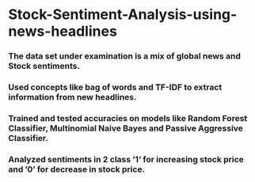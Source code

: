 # Stock-Sentiment-Analysis-using-news-headlines
### The data set under examination is a mix of global news and Stock sentiments.
### Used concepts like bag of words and TF-IDF to extract information from new headlines.
### Trained and tested accuracies on models like  Random Forest Classifier, Multinomial Naive Bayes and Passive Aggressive Classifier.
### Analyzed sentiments in 2 class ’1’ for increasing stock price and ’0’ for decrease in stock price.
